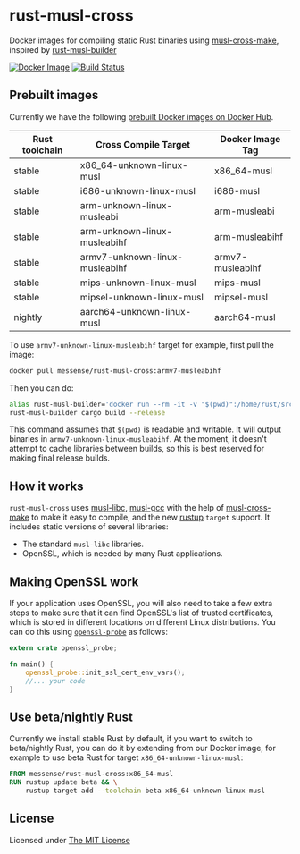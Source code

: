 # rust-musl-cross

Docker images for compiling static Rust binaries using [musl-cross-make][],
inspired by [rust-musl-builder](https://github.com/emk/rust-musl-builder)

[![Docker Image](https://img.shields.io/docker/pulls/messense/rust-musl-cross.svg?maxAge=2592000)](https://hub.docker.com/r/messense/rust-musl-cross/)
[![Build Status](https://travis-ci.org/messense/rust-musl-cross.svg?branch=master)](https://travis-ci.org/messense/rust-musl-cross)

## Prebuilt images

Currently we have the following [prebuilt Docker images on Docker Hub](https://hub.docker.com/r/messense/rust-musl-cross/).

| Rust toolchain | Cross Compile Target                | Docker Image Tag    |
|----------------|-------------------------------------|---------------------|
| stable         | x86\_64-unknown-linux-musl          | x86\_64-musl        |
| stable         | i686-unknown-linux-musl             | i686-musl           |
| stable         | arm-unknown-linux-musleabi          | arm-musleabi        |
| stable         | arm-unknown-linux-musleabihf        | arm-musleabihf      |
| stable         | armv7-unknown-linux-musleabihf      | armv7-musleabihf    |
| stable         | mips-unknown-linux-musl             | mips-musl           |
| stable         | mipsel-unknown-linux-musl           | mipsel-musl         |
| nightly        | aarch64-unknown-linux-musl          | aarch64-musl        |

To use `armv7-unknown-linux-musleabihf` target for example, first pull the image:

```bash
docker pull messense/rust-musl-cross:armv7-musleabihf
```

Then you can do:

```bash
alias rust-musl-builder='docker run --rm -it -v "$(pwd)":/home/rust/src messense/rust-musl-cross:armv7-musleabihf'
rust-musl-builder cargo build --release
```

This command assumes that `$(pwd)` is readable and writable. It will output binaries in `armv7-unknown-linux-musleabihf`.
At the moment, it doesn't attempt to cache libraries between builds, so this is best reserved for making final release builds.

## How it works

`rust-musl-cross` uses [musl-libc][], [musl-gcc][] with the help of [musl-cross-make][] to make it easy to compile, and the new
[rustup][] `target` support.  It includes static versions of several
libraries:

- The standard `musl-libc` libraries.
- OpenSSL, which is needed by many Rust applications.

## Making OpenSSL work

If your application uses OpenSSL, you will also need to take a few extra steps
to make sure that it can find OpenSSL's list of trusted certificates,
which is stored in different locations on different Linux distributions.
You can do this using [`openssl-probe`](https://crates.io/crates/openssl-probe) as follows:

```rust
extern crate openssl_probe;

fn main() {
    openssl_probe::init_ssl_cert_env_vars();
    //... your code
}
```

## Use beta/nightly Rust

Currently we install stable Rust by default, if you want to switch to beta/nightly Rust, you can do it by extending
from our Docker image, for example to use beta Rust for target `x86_64-unknown-linux-musl`:

```dockerfile
FROM messense/rust-musl-cross:x86_64-musl
RUN rustup update beta && \
    rustup target add --toolchain beta x86_64-unknown-linux-musl
```

[musl-libc]: http://www.musl-libc.org/
[musl-gcc]: http://www.musl-libc.org/how.html
[musl-cross-make]: https://github.com/richfelker/musl-cross-make
[rustup]: https://www.rustup.rs/

## License

Licensed under [The MIT License](./LICENSE)
